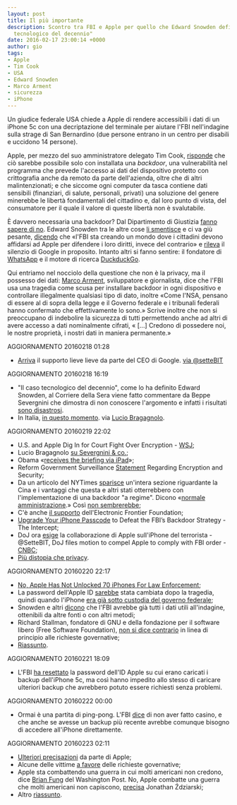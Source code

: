 ```yaml
---
layout: post
title: Il più importante
description: Scontro tra FBI e Apple per quello che Edward Snowden definisce "il caso
  tecnologico del decennio"
date: 2016-02-17 23:00:14 +0000
author: gio
tags:
- Apple
- Tim Cook
- USA
- Edward Snowden
- Marco Arment
- sicurezza
- iPhone
---
```


Un giudice federale USA chiede a Apple di rendere accessibili i dati di un iPhone 5c con una decriptazione del terminale per aiutare l'FBI nell'indagine sulla strage di San Bernardino (due persone entrano in un centro per disabili e uccidono 14 persone).

Apple, per mezzo del suo amministratore delegato Tim Cook, [risponde](http://www.apple.com/customer-letter/) che ciò sarebbe possibile solo con installata una *backdoor*, una vulnerabilità nel programma che prevede l'accesso ai dati del dispositivo protetto con crittografia anche da remoto da parte dell'azienda, oltre che di altri malintenzionati; e che siccome ogni computer da tasca contiene dati sensibili (finanziari, di salute, personali, privati) una soluzione del genere minerebbe le libertà fondamentali del cittadino e, dal loro punto di vista, del consumatore per il quale il valore di queste libertà non è svalutabile.

È davvero necessaria una backdoor? Dal Dipartimento di Giustizia [fanno sapere di no](http://www.reuters.com/article/apple-encryption-whitehouse-idUSW1N14V03K).
Edward Snowden tra le altre cose [li smentisce](https://twitter.com/Snowden/status/699991372040966145) e ci va giù pesante, [dicendo](https://twitter.com/Snowden/status/699984388067557376) che «l'FBI sta creando un mondo dove i cittadini devono affidarsi ad Apple per difendere i loro diritti, invece del contrario» e [rileva](https://twitter.com/Snowden/status/699997565987745792) il silenzio di Google in proposito. Intanto altri si fanno sentire: il fondatore di [WhatsApp](https://www.facebook.com/jan.koum/posts/10153907267490011) e il motore di ricerca [DuckduckGo](https://twitter.com/duckduckgo/status/700050565640884224).

Qui entriamo nel nocciolo della questione che non è la privacy, ma il possesso dei dati: [Marco Arment](https://marco.org/2016/02/17/not-about-this-5c), sviluppatore e giornalista, dice che l'FBI usa una tragedia come scusa per installare backdoor in ogni dispositivo e controllare illegalmente qualsiasi tipo di dato, inoltre «Come l'NSA, pensano di essere al di sopra della legge e il Governo federale e i tribunali federali hanno confermato che effettivamente lo sono.» Scrive inoltre che non si preoccupano di indebolire la sicurezza di tutti permettendo anche ad altri di avere accesso a dati nominalmente cifrati, « […] Credono di possedere noi, le nostre proprietà, i nostri dati in maniera permanente.»

AGGIORNAMENTO 20160218 01:28

- [Arriva](https://twitter.com/sundarpichai/status/700104433183502336) il supporto lieve lieve da parte del CEO di Google. [via @setteBIT](https://twitter.com/setteBIT/status/700110423513829377)

AGGIORNAMENTO 20160218 16:19

- "Il caso tecnologico del decennio", come lo ha definito Edward Snowden, al Corriere della Sera viene fatto commentare da Beppe Severgnini che dimostra di non conoscere l'argomento e infatti i risultati [sono disastrosi](http://www.corriere.it/opinioni/16_febbraio_18/sicurezza-privacy-apple-prima-clienti-poi-cittadini-scelta-sbagliata-0e5d32a2-d5a8-11e5-bbd0-dbbf7f226638.shtml).
- In Italia, [in questo momento](http://www.apogeonline.com/webzine/2016/02/17/legiferare-senza-cognizione-di-causa). via [Lucio Bragagnolo](http://macintelligence.org/blog/2016/02/17/il-coraggio-e-il-valore/).

AGGIORNAMENTO 20160219 22:02

- U.S. and Apple Dig In for Court Fight Over Encryption  - [WSJ](http://www.wsj.com/articles/u-s-and-apple-dig-in-for-court-fight-over-encryption-1455755560);
- Lucio Bragagnolo [su Severgnini & co.](http://macintelligence.org/blog/2016/02/19/il-corriere-degli-intrusori/);
- Obama «[receives the briefing via iPad](http://icontherecord.tumblr.com/post/139487519468/does-the-president-receive-a-daily-intelligence)»;
- Reform Government Surveillance [Statement](http://reformgs.tumblr.com/post/139513553507/reform-government-surveillance-statement) Regarding Encryption and Security;
- Da un articolo del NYTimes [sparisce](https://twitter.com/readDanwrite/status/700395944970420224) un'intera sezione riguardante la Cina e i vantaggi che questa e altri stati otterrebbero con l'implementazione di una backdoor "a regime". Dicono «[normale amministrazione](https://twitter.com/readDanwrite/status/700532251923091456).» Così [non sembrerebbe](https://twitter.com/readDanwrite/status/700533461334024192);
- C'è anche [il supporto](https://www.eff.org/deeplinks/2016/02/eff-support-apple-encryption-battle) dell'Electronic Frontier Foundation;
- [Upgrade Your iPhone Passcode](https://theintercept.com/2016/02/18/passcodes-that-can-defeat-fbi-ios-backdoor/) to Defeat the FBI’s Backdoor Strategy - The Intercept;
- DoJ ora [esige](https://twitter.com/setteBIT/status/700774852375027712) la collaborazione di Apple sull'iPhone del terrorista - @SetteBIT, DoJ files motion to compel Apple to comply with FBI order - [CNBC](http://www.cnbc.com/2016/02/19/doj-files-motion-to-compel-apple-to-comply-with-fbi-order.html);
- [Più distopia che privacy](http://www.apogeonline.com/webzine/2016/02/19/piu-distopia-che-privacy).

AGGIORNAMENTO 20160220 22:17

- [No, Apple Has Not Unlocked 70 iPhones For Law Enforcement](http://techcrunch.com/2016/02/18/no-apple-has-not-unlocked-70-iphones-for-law-enforcement/);
- La password dell'Apple ID [sarebbe](http://www.buzzfeed.com/johnpaczkowski/apple-terrorists-appleid-passcode-changed-in-government-cust#.ayPBORE8kY) stata cambiata dopo la tragedia, quindi quando l'iPhone [era già sotto custodia del governo federale](http://9to5mac.com/2016/02/19/apple-doj-response-fbi-backdoor/);
- Snowden e altri [dicono](https://twitter.com/Snowden/status/700823383961792512) che l'FBI avrebbe già tutti i dati utili all'indagine, ottenibili da altre fonti o con altri metodi;
- Richard Stallman, fondatore di GNU e della fondazione per il software libero (Free Software Foundation), [non si dice contrario](https://stallman.org/archives/2015-nov-feb.html#20_February_2016_%28Investigating_one_suspect%29) in linea di principio alle richieste governative;
- [Riassunto](http://venturebeat.com/2016/02/19/apple-fbi-timeline/).

AGGIORNAMENTO 20160221 18:09

- L'FBI [ha resettato](https://www.documentcloud.org/documents/2716811-Statement-from-the-FBI-Feb-20-2016.html) la password dell'ID Apple su cui erano caricati i backup dell'iPhone 5c, ma così hanno impedito allo stesso di caricare ulteriori backup che avrebbero potuto essere richiesti senza problemi.

AGGIORNAMENTO 20160222 00:00

- Ormai è una partita di ping-pong. L'FBI [dice](http://recode.net/2016/02/21/fbi-says-resetting-san-bernardino-shooters-apple-id-password-not-a-screwup/) di non aver fatto casino, e che anche se avesse un backup più recente avrebbe comunque bisogno di accedere all'iPhone direttamente.

AGGIORNAMENTO 20160223 02:11

- [Ulteriori precisazioni](http://www.apple.com/customer-letter/answers/) da parte di Apple;
- Alcune delle vittime [a favore](http://www.reuters.com/article/us-apple-encryption-victims-exclusive-idUSKCN0VV00B) delle richieste governative;
- Apple sta combattendo una guerra in cui molti americani non credono, dice [Brian Fung](https://www.washingtonpost.com/news/the-switch/wp/2016/02/22/apple-is-fighting-a-war-most-americans-dont-believe-in/?tid=sm_tw) del Washington Post. No, Apple combatte una guerra che molti americani non capiscono, [precisa](https://twitter.com/JZdziarski/status/701924132447850496) Jonathan Ździarski;
- Altro [riassunto](http://fusion.net/story/271636/apples-battle-with-the-fbi/).
